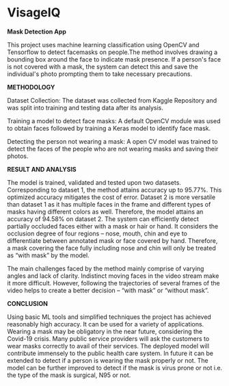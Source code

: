 # VisageIQ
**Mask Detection App**

This project uses machine learning classification using OpenCV and Tensorflow to detect facemasks on people.The method involves drawing a bounding box around the face to indicate mask presence. If a person's face is not covered with a mask, the system can detect this and save the individual's photo prompting them to take necessary precautions.

**METHODOLOGY**

Dataset Collection: The dataset was collected from Kaggle Repository and was split into training and testing data after its analysis.

Training a model to detect face masks: A default OpenCV module was used to obtain faces followed by training a Keras model to identify face mask.

Detecting the person not wearing a mask: A open CV model was trained to detect the faces of the people who are not wearing masks and saving their photos.


**RESULT AND ANALYSIS**

The model is trained, validated and tested upon two datasets. Corresponding to dataset 1, the method attains accuracy up to 95.77%. This optimized accuracy mitigates the cost of error. Dataset 2 is more versatile than dataset 1 as it has multiple faces in the frame and different types of masks having different colors as well. Therefore, the model attains an accuracy of 94.58% on dataset 2. The system can efficiently detect partially occluded faces either with a mask or hair or hand. It considers the occlusion degree of four regions – nose, mouth, chin and eye to differentiate between annotated mask or face covered by hand. Therefore, a mask covering the face fully including nose and chin will only be treated as “with mask” by the model.

The main challenges faced by the method mainly comprise of varying angles and lack of clarity. Indistinct moving faces in the video stream make it more difficult. However, following the trajectories of several frames of the video helps to create a better decision – “with mask” or “without mask”.

**CONCLUSION**

Using basic ML tools and simplified techniques the project has achieved reasonably high accuracy. It can be used for a variety of applications. Wearing a mask may be obligatory in the near future, considering the Covid-19 crisis. Many public service providers will ask the customers to wear masks correctly to avail of their services. The deployed model will contribute immensely to the public health care system. In future it can be extended to detect if a person is wearing the mask properly or not. The model can be further improved to detect if the mask is virus prone or not i.e. the type of the mask is surgical, N95 or not.
